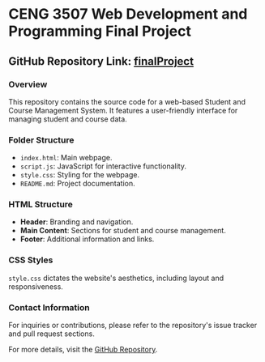 # CENG 3507 Web Development and Programming Final Project
## GitHub Repository Link: [finalProject](https://github.com/burcinozkan/finalProject)

### Overview
This repository contains the source code for a web-based Student and Course Management System. It features a user-friendly interface for managing student and course data.

### Folder Structure
- `index.html`: Main webpage.
- `script.js`: JavaScript for interactive functionality.
- `style.css`: Styling for the webpage.
- `README.md`: Project documentation.

### HTML Structure
- **Header**: Branding and navigation.
- **Main Content**: Sections for student and course management.
- **Footer**: Additional information and links.

### CSS Styles
`style.css` dictates the website's aesthetics, including layout and responsiveness.

### Contact Information
For inquiries or contributions, please refer to the repository's issue tracker and pull request sections.

For more details, visit the [GitHub Repository](https://github.com/burcinozkan/finalProject).

